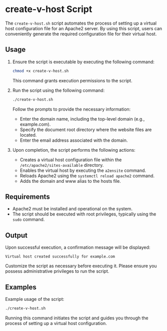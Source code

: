 # create-v-host Script

The `create-v-host.sh` script automates the process of setting up a virtual host configuration file for an Apache2 server. By using this script, users can conveniently generate the required configuration file for their virtual host.

## Usage

1. Ensure the script is executable by executing the following command:

   ```bash
   chmod +x create-v-host.sh
   ```

   This command grants execution permissions to the script.

2. Run the script using the following command:

   ```bash
   ./create-v-host.sh
   ```

   Follow the prompts to provide the necessary information:

   - Enter the domain name, including the top-level domain (e.g., example.com).
   - Specify the document root directory where the website files are located.
   - Enter the email address associated with the domain.

3. Upon completion, the script performs the following actions:

   - Creates a virtual host configuration file within the `/etc/apache2/sites-available` directory.
   - Enables the virtual host by executing the `a2ensite` command.
   - Reloads Apache2 using the `systemctl reload apache2` command.
   - Adds the domain and www alias to the hosts file.

## Requirements

- Apache2 must be installed and operational on the system.
- The script should be executed with root privileges, typically using the `sudo` command.

## Output

Upon successful execution, a confirmation message will be displayed:

```
Virtual host created successfully for example.com
```

Customize the script as necessary before executing it. Please ensure you possess administrative privileges to run the script.

## Examples

Example usage of the script:

```bash
./create-v-host.sh
```

Running this command initiates the script and guides you through the process of setting up a virtual host configuration.